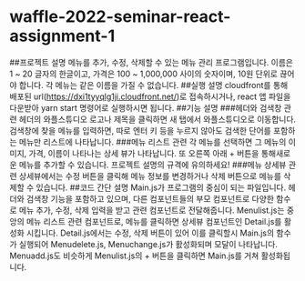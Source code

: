 # waffle-2022-seminar-react-assignment-1
##프로젝트 설명
메뉴를 추가, 수정, 삭제할 수 있는 메뉴 관리 프로그램입니다.
이름은 1 ~ 20 글자의 한글이고, 가격은 100 ~ 1,000,000 사이의 숫자이며, 10원 단위로 끊어야 합니다.
각 메뉴는 같은 이름을 가질 수 없습니다.
##실행 설명
cloudfront를 통해 배포된 url(https://dxi1tyyqlg1ji.cloudfront.net/)로 접속하시거나, react 앱 파일을 다운받아 yarn start 명령어로 실행하시면 됩니다.
##기능 설명
###헤더와 검색창 관련
헤더의 와플스튜디오 로고나 제목을 클릭하면 새 탭에서 와플스튜디오로 이동합니다.
검색창에 찾을 메뉴를 입력하면, 따로 엔터 키 등을 누르지 않아도 검색한 단어를 포함하는 메뉴만 리스트에 나타납니다.
###메뉴 리스트 관련
각 메뉴를 선택하면 그 메뉴의 이미지, 가격, 이름이 나타나는 상세 뷰가 나타납니다. 또 오른쪽 아래 + 버튼을 통해새로운 메뉴를 추가할 수 있습니다. 프로젝트 설명의 규격에 유의하세요!
###메뉴 상세뷰 관련
상세뷰에서는 수정 버튼을 클릭해 메뉴 정보를 변경하거나 삭제 버튼으로 메뉴를 삭제할 수 있습니다.
##코드 간단 설명
Main.js가 프로그램의 중심이 되는 파일입니다. 헤더와 검색창 기능을 포함하고 있으며, 다른 컴포넌트들의 부모 컴포넌트로 다양한 함수로 메뉴 추가, 수정, 삭제 입력을 받고 관련 컴포넌트로 전달해줍니다. Menulist.js는 중앙의 메뉴 리스트 관련 컴포넌트로, 메뉴를 클릭하면 상세뷰 컴포넌트인 Detail.js를 활성화 시킵니다. Detail.js에서는 수정, 삭제 버튼이 있어 이를 클릭할시 Main.js의 함수가 실행되어 Menudelete.js, Menuchange.js가 홠성화되며 모달이 나타납니다. Menuadd.js도 비슷하게 Menulist.js의 + 버튼을 클릭하면 Main.js를 거쳐 활성화됩니다.
